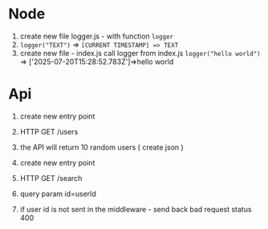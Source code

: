 # Node 
1. create new file logger.js - with function `logger`
2. `logger("TEXT")` => `[CURRENT TIMESTAMP] => TEXT`
3. create new file - index.js call logger from index.js `logger("hello world")` => ['2025-07-20T15:28:52.783Z']=>hello world



# Api
1. create new entry point 
2. HTTP GET /users
3. the API will return 10 random users ( create json )


4. create new entry point
5. HTTP GET /search
6. query param id=userId
7. if user id is not sent in the middleware - send back bad request status 400